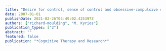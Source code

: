 ```yaml
---
title: "Desire for control, sense of control and obsessive-compulsive symptoms"
date: 2007-01-01
publishDate: 2021-02-26T05:49:02.425397Z
authors: ["richard-moulding", "M. Kyrios"]
publication_types: ["2"]
abstract: ""
featured: false
publication: "*Cognitive Therapy and Research*"
---
```



